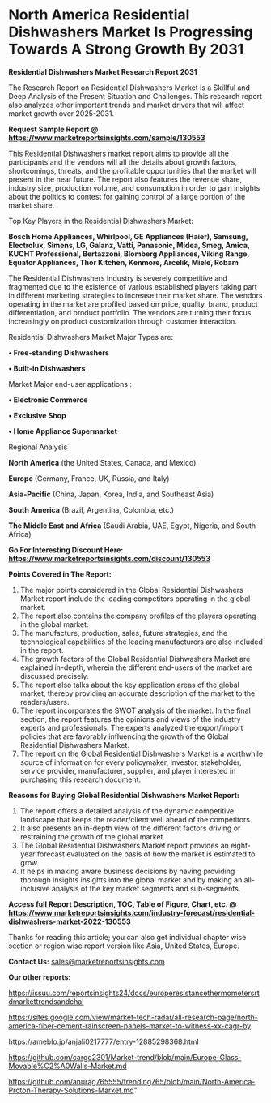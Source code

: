 # North America Residential Dishwashers Market Is Progressing Towards A Strong Growth By 2031

<strong>Residential Dishwashers Market Research Report 2031</strong>

The Research Report on Residential Dishwashers Market is a Skillful and Deep Analysis of the Present Situation and Challenges. This research report also analyzes other important trends and market drivers that will affect market growth over 2025-2031.

<strong>Request Sample Report @ <a href=https://www.marketreportsinsights.com/sample/130553>https://www.marketreportsinsights.com/sample/130553</a></strong>

This Residential Dishwashers market report aims to provide all the participants and the vendors will all the details about growth factors, shortcomings, threats, and the profitable opportunities that the market will present in the near future. The report also features the revenue share, industry size, production volume, and consumption in order to gain insights about the politics to contest for gaining control of a large portion of the market share.

Top Key Players in the Residential Dishwashers Market:

<strong>Bosch Home Appliances, Whirlpool, GE Appliances (Haier), Samsung, Electrolux, Simens, LG, Galanz, Vatti, Panasonic, Midea, Smeg, Amica, KUCHT Professional, Bertazzoni, Blomberg Appliances, Viking Range, Equator Appliances, Thor Kitchen, Kenmore, Arcelik, Miele, Robam</strong>

The Residential Dishwashers Industry is severely competitive and fragmented due to the existence of various established players taking part in different marketing strategies to increase their market share. The vendors operating in the market are profiled based on price, quality, brand, product differentiation, and product portfolio. The vendors are turning their focus increasingly on product customization through customer interaction.

Residential Dishwashers Market Major Types are:

<strong>• Free-standing Dishwashers

• Built-in Dishwashers</strong>

Market Major end-user applications :

<strong>• Electronic Commerce

• Exclusive Shop

• Home Appliance Supermarket</strong>

Regional Analysis

</u><strong><b>North America</b></strong> (the United States, Canada, and Mexico)

<strong><b>Europe </b></strong>(Germany, France, UK, Russia, and Italy)

<strong><b>Asia-Pacific</b></strong> (China, Japan, Korea, India, and Southeast Asia)

<strong><b>South America</b></strong> (Brazil, Argentina, Colombia, etc.)

<strong><b>The Middle East and Africa</b></strong> (Saudi Arabia, UAE, Egypt, Nigeria, and South Africa)

<strong>Go For Interesting Discount Here: <a href=https://www.marketreportsinsights.com/discount/130553>https://www.marketreportsinsights.com/discount/130553</a></strong>

<strong>Points Covered in The Report:</strong>
<ol>
  <li>The major points considered in the Global Residential Dishwashers Market report include the leading competitors operating in the global market.</li>
  <li>The report also contains the company profiles of the players operating in the global market.</li>
  <li>The manufacture, production, sales, future strategies, and the technological capabilities of the leading manufacturers are also included in the report.</li>
  <li>The growth factors of the Global Residential Dishwashers Market are explained in-depth, wherein the different end-users of the market are discussed precisely.</li>
  <li>The report also talks about the key application areas of the global market, thereby providing an accurate description of the market to the readers/users.</li>
  <li>The report incorporates the SWOT analysis of the market. In the final section, the report features the opinions and views of the industry experts and professionals. The experts analyzed the export/import policies that are favorably influencing the growth of the Global Residential Dishwashers Market.</li>
  <li>The report on the Global Residential Dishwashers Market is a worthwhile source of information for every policymaker, investor, stakeholder, service provider, manufacturer, supplier, and player interested in purchasing this research document.</li>
</ol>
<strong>Reasons for Buying Global Residential Dishwashers Market Report:</strong>

<ol>
  <li>The report offers a detailed analysis of the dynamic competitive landscape that keeps the reader/client well ahead of the competitors.</li>
  <li>It also presents an in-depth view of the different factors driving or restraining the growth of the global market.</li>
  <li>The Global Residential Dishwashers Market report provides an eight-year forecast evaluated on the basis of how the market is estimated to grow.</li>
  <li>It helps in making aware business decisions by having providing thorough insights insights into the global market and by making an all-inclusive analysis of the key market segments and sub-segments.</li>
</ol>
<strong>Access full Report Description, TOC, Table of Figure, Chart, etc. @ <a href=https://www.marketreportsinsights.com/industry-forecast/residential-dishwashers-market-2022-130553>https://www.marketreportsinsights.com/industry-forecast/residential-dishwashers-market-2022-130553</a></strong>


Thanks for reading this article; you can also get individual chapter wise section or region wise report version like Asia, United States, Europe.

<strong>Contact Us:</strong>
sales@marketreportsinsights.com

<strong>Our other reports:</strong>

<a href=https://issuu.com/reportsinsights24/docs/europeresistancethermometersrtdmarkettrendsandchal>https://issuu.com/reportsinsights24/docs/europeresistancethermometersrtdmarkettrendsandchal</a>

<a href=https://sites.google.com/view/market-tech-radar/all-research-page/north-america-fiber-cement-rainscreen-panels-market-to-witness-xx-cagr-by>https://sites.google.com/view/market-tech-radar/all-research-page/north-america-fiber-cement-rainscreen-panels-market-to-witness-xx-cagr-by</a>

<a href=https://ameblo.jp/anjali0217777/entry-12885298368.html>https://ameblo.jp/anjali0217777/entry-12885298368.html</a>

<a href=https://github.com/cargo2301/Market-trend/blob/main/Europe-Glass-Movable%C2%A0Walls-Market.md>https://github.com/cargo2301/Market-trend/blob/main/Europe-Glass-Movable%C2%A0Walls-Market.md</a>

<a href=https://github.com/anurag765555/trending765/blob/main/North-America-Proton-Therapy-Solutions-Market.md>https://github.com/anurag765555/trending765/blob/main/North-America-Proton-Therapy-Solutions-Market.md</a>"
